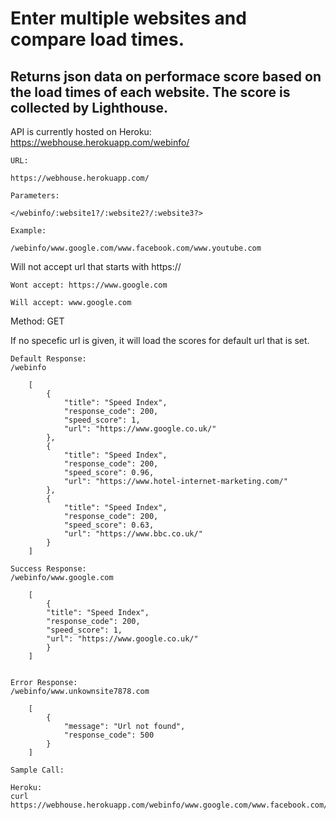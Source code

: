 # Enter multiple websites and compare load times. 

 ## Returns json data on performace score based on the load times of each website. The score is collected by Lighthouse.

API is currently hosted on Heroku: https://webhouse.herokuapp.com/webinfo/

    URL:

    https://webhouse.herokuapp.com/

    Parameters:

    </webinfo/:website1?/:website2?/:website3?>

    Example:
    
    /webinfo/www.google.com/www.facebook.com/www.youtube.com

Will not accept url that starts with https://

    Wont accept: https://www.google.com

    Will accept: www.google.com

Method: GET 

If no specefic url is given, it will load the scores for default url that is set. 

    Default Response:
    /webinfo

        [
            {
                "title": "Speed Index",
                "response_code": 200,
                "speed_score": 1,
                "url": "https://www.google.co.uk/"
            },
            {
                "title": "Speed Index",
                "response_code": 200,
                "speed_score": 0.96,
                "url": "https://www.hotel-internet-marketing.com/"
            },
            {
                "title": "Speed Index",
                "response_code": 200,
                "speed_score": 0.63,
                "url": "https://www.bbc.co.uk/"
            }
        ]

    Success Response:
    /webinfo/www.google.com

        [
            {
            "title": "Speed Index",
            "response_code": 200,
            "speed_score": 1,
            "url": "https://www.google.co.uk/"
            }
        ]


    Error Response:
    /webinfo/www.unkownsite7878.com

        [
            {
                "message": "Url not found",
                "response_code": 500
            }
        ]

    Sample Call:

    Heroku:
    curl https://webhouse.herokuapp.com/webinfo/www.google.com/www.facebook.com/www.youtube.com

